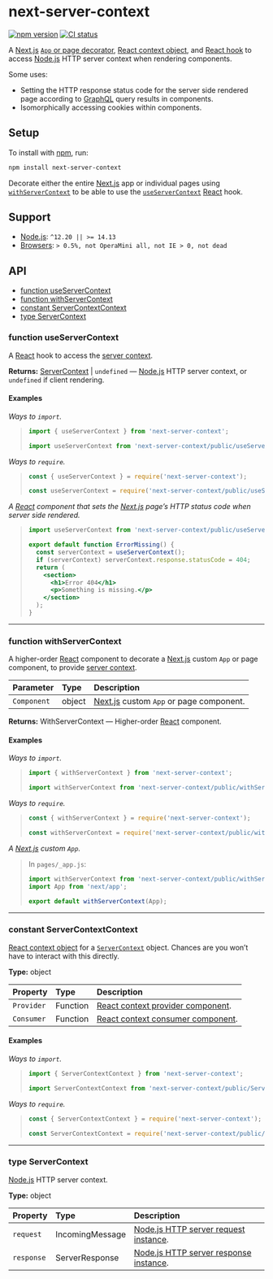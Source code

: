 # next-server-context

[![npm version](https://badgen.net/npm/v/next-server-context)](https://npm.im/next-server-context) [![CI status](https://github.com/jaydenseric/next-server-context/workflows/CI/badge.svg)](https://github.com/jaydenseric/next-server-context/actions)

A [Next.js](https://nextjs.org) [`App` or page decorator](#function-withservercontext), [React context object](#constant-servercontextcontext), and [React hook](#function-useservercontext) to access [Node.js](https://nodejs.org) HTTP server context when rendering components.

Some uses:

- Setting the HTTP response status code for the server side rendered page according to [GraphQL](https://graphql.org) query results in components.
- Isomorphically accessing cookies within components.

## Setup

To install with [npm](https://npmjs.com/get-npm), run:

```sh
npm install next-server-context
```

Decorate either the entire [Next.js](https://nextjs.org) app or individual pages using [`withServerContext`](#function-withservercontext) to be able to use the [`useServerContext`](#function-useservercontext) [React](https://reactjs.org) hook.

## Support

- [Node.js](https://nodejs.org): `^12.20 || >= 14.13`
- [Browsers](https://npm.im/browserslist): `> 0.5%, not OperaMini all, not IE > 0, not dead`

## API

- [function useServerContext](#function-useservercontext)
- [function withServerContext](#function-withservercontext)
- [constant ServerContextContext](#constant-servercontextcontext)
- [type ServerContext](#type-servercontext)

### function useServerContext

A [React](https://reactjs.org) hook to access the [server context](#constant-servercontextcontext).

**Returns:** [ServerContext](#type-servercontext) | `undefined` — [Node.js](https://nodejs.org) HTTP server context, or `undefined` if client rendering.

#### Examples

_Ways to `import`._

> ```js
> import { useServerContext } from 'next-server-context';
> ```
>
> ```js
> import useServerContext from 'next-server-context/public/useServerContext.js';
> ```

_Ways to `require`._

> ```js
> const { useServerContext } = require('next-server-context');
> ```
>
> ```js
> const useServerContext = require('next-server-context/public/useServerContext.js');
> ```

_A [React](https://reactjs.org) component that sets the [Next.js](https://nextjs.org) page’s HTTP status code when server side rendered._

> ```jsx
> import useServerContext from 'next-server-context/public/useServerContext.js';
>
> export default function ErrorMissing() {
>   const serverContext = useServerContext();
>   if (serverContext) serverContext.response.statusCode = 404;
>   return (
>     <section>
>       <h1>Error 404</h1>
>       <p>Something is missing.</p>
>     </section>
>   );
> }
> ```

---

### function withServerContext

A higher-order [React](https://reactjs.org) component to decorate a [Next.js](https://nextjs.org) custom `App` or page component, to provide [server context](#constant-servercontextcontext).

| Parameter | Type | Description |
| :-- | :-- | :-- |
| `Component` | object | [Next.js](https://nextjs.org) custom `App` or page component. |

**Returns:** WithServerContext — Higher-order [React](https://reactjs.org) component.

#### Examples

_Ways to `import`._

> ```js
> import { withServerContext } from 'next-server-context';
> ```
>
> ```js
> import withServerContext from 'next-server-context/public/withServerContext.js';
> ```

_Ways to `require`._

> ```js
> const { withServerContext } = require('next-server-context');
> ```
>
> ```js
> const withServerContext = require('next-server-context/public/withServerContext.js');
> ```

_A [Next.js](https://nextjs.org) custom `App`._

> In `pages/_app.js`:
>
> ```jsx
> import withServerContext from 'next-server-context/public/withServerContext.js';
> import App from 'next/app';
>
> export default withServerContext(App);
> ```

---

### constant ServerContextContext

[React context object](https://reactjs.org/docs/context#api) for a [`ServerContext`](#type-servercontext) object. Chances are you won’t have to interact with this directly.

**Type:** object

| Property | Type | Description |
| :-- | :-- | :-- |
| `Provider` | Function | [React context provider component](https://reactjs.org/docs/context#contextprovider). |
| `Consumer` | Function | [React context consumer component](https://reactjs.org/docs/context#contextconsumer). |

#### Examples

_Ways to `import`._

> ```js
> import { ServerContextContext } from 'next-server-context';
> ```
>
> ```js
> import ServerContextContext from 'next-server-context/public/ServerContextContext.js';
> ```

_Ways to `require`._

> ```js
> const { ServerContextContext } = require('next-server-context');
> ```
>
> ```js
> const ServerContextContext = require('next-server-context/public/ServerContextContext.js');
> ```

---

### type ServerContext

[Node.js](https://nodejs.org) HTTP server context.

**Type:** object

| Property | Type | Description |
| :-- | :-- | :-- |
| `request` | IncomingMessage | [Node.js HTTP server request instance](https://nodejs.org/api/http.html#http_class_http_incomingmessage). |
| `response` | ServerResponse | [Node.js HTTP server response instance](https://nodejs.org/api/http.html#http_class_http_serverresponse). |
